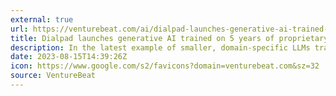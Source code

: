 ```yaml
---
external: true
url: https://venturebeat.com/ai/dialpad-launches-generative-ai-trained-on-5-years-of-proprietary-conversational-data/
title: Dialpad launches generative AI trained on 5 years of proprietary conversational data
description: In the latest example of smaller, domain-specific LLMs trained on proprietary data, today Dialpad announced the launch of DialpadGPT.
date: 2023-08-15T14:39:26Z
icon: https://www.google.com/s2/favicons?domain=venturebeat.com&sz=32
source: VentureBeat
---
```


